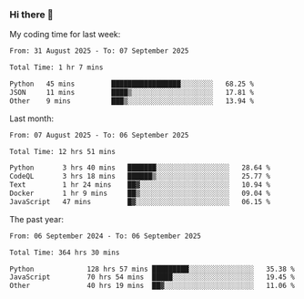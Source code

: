 ### Hi there 👋

My coding time for last week:

<!--START_SECTION:week-->

```txt
From: 31 August 2025 - To: 07 September 2025

Total Time: 1 hr 7 mins

Python   45 mins         █████████████████░░░░░░░░   68.25 %
JSON     11 mins         ████▒░░░░░░░░░░░░░░░░░░░░   17.81 %
Other    9 mins          ███▒░░░░░░░░░░░░░░░░░░░░░   13.94 %
```

<!--END_SECTION:week-->

Last month:

<!--START_SECTION:month-->

```txt
From: 07 August 2025 - To: 06 September 2025

Total Time: 12 hrs 51 mins

Python       3 hrs 40 mins   ███████░░░░░░░░░░░░░░░░░░   28.64 %
CodeQL       3 hrs 18 mins   ██████▒░░░░░░░░░░░░░░░░░░   25.77 %
Text         1 hr 24 mins    ██▓░░░░░░░░░░░░░░░░░░░░░░   10.94 %
Docker       1 hr 9 mins     ██▒░░░░░░░░░░░░░░░░░░░░░░   09.04 %
JavaScript   47 mins         █▓░░░░░░░░░░░░░░░░░░░░░░░   06.15 %
```

<!--END_SECTION:month-->

The past year:

<!--START_SECTION:year-->

```txt
From: 06 September 2024 - To: 06 September 2025

Total Time: 364 hrs 30 mins

Python             128 hrs 57 mins █████████░░░░░░░░░░░░░░░░   35.38 %
JavaScript         70 hrs 54 mins  █████░░░░░░░░░░░░░░░░░░░░   19.45 %
Other              40 hrs 19 mins  ██▓░░░░░░░░░░░░░░░░░░░░░░   11.06 %
```

<!--END_SECTION:year-->
